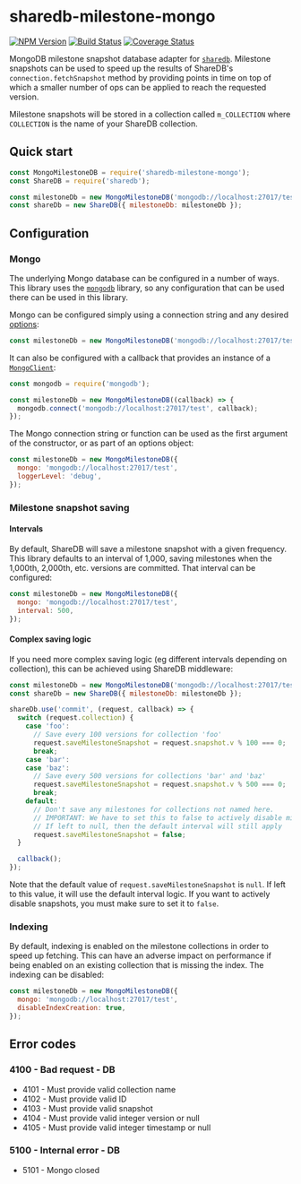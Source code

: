 # sharedb-milestone-mongo

[![NPM Version](https://img.shields.io/npm/v/sharedb-milestone-mongo.svg)](https://npmjs.org/package/sharedb-milestone-mongo)
[![Build Status](https://travis-ci.org/share/sharedb-milestone-mongo.svg?branch=master)](https://travis-ci.org/share/sharedb-milestone-mongo.svg?branch=master)
[![Coverage Status](https://coveralls.io/repos/github/share/sharedb-milestone-mongo/badge.svg?branch=master)](https://coveralls.io/github/share/sharedb-milestone-mongo?branch=master)

MongoDB milestone snapshot database adapter for [`sharedb`][1]. Milestone snapshots can be used to speed up the results
of ShareDB's `connection.fetchSnapshot` method by providing points in time on top of which a smaller number of ops can
be applied to reach the requested version.

Milestone snapshots will be stored in a collection called `m_COLLECTION` where `COLLECTION` is the name of your ShareDB
collection.

## Quick start

```javascript
const MongoMilestoneDB = require('sharedb-milestone-mongo');
const ShareDB = require('sharedb');

const milestoneDb = new MongoMilestoneDB('mongodb://localhost:27017/test');
const shareDb = new ShareDB({ milestoneDb: milestoneDb });
```

## Configuration

### Mongo

The underlying Mongo database can be configured in a number of ways. This library uses the [`mongodb`][2]
library, so any configuration that can be used there can be used in this library.

Mongo can be configured simply using a connection string and any desired [options][3]:

```javascript
const milestoneDb = new MongoMilestoneDB('mongodb://localhost:27017/test', { loggerLevel: 'debug' });
```

It can also be configured with a callback that provides an instance of a [`MongoClient`][4]:

```javascript
const mongodb = require('mongodb');

const milestoneDb = new MongoMilestoneDB((callback) => {
  mongodb.connect('mongodb://localhost:27017/test', callback);
});
```

The Mongo connection string or function can be used as the first argument of the constructor, or as part of an options
object:

```javascript
const milestoneDb = new MongoMilestoneDB({
  mongo: 'mongodb://localhost:27017/test',
  loggerLevel: 'debug',
});
```

### Milestone snapshot saving

#### Intervals

By default, ShareDB will save a milestone snapshot with a given frequency. This library defaults to an interval of
1,000, saving milestones when the 1,000th, 2,000th, etc. versions are committed. That interval can be configured:

```javascript
const milestoneDb = new MongoMilestoneDB({
  mongo: 'mongodb://localhost:27017/test',
  interval: 500,
});
```

#### Complex saving logic

If you need more complex saving logic (eg different intervals depending on collection), this can be achieved using
ShareDB middleware:

```javascript
const milestoneDb = new MongoMilestoneDB('mongodb://localhost:27017/test');
const shareDb = new ShareDB({ milestoneDb: milestoneDb });

shareDb.use('commit', (request, callback) => {
  switch (request.collection) {
    case 'foo':
      // Save every 100 versions for collection 'foo'
      request.saveMilestoneSnapshot = request.snapshot.v % 100 === 0;
      break;
    case 'bar':
    case 'baz':
      // Save every 500 versions for collections 'bar' and 'baz'
      request.saveMilestoneSnapshot = request.snapshot.v % 500 === 0;
      break;
    default:
      // Don't save any milestones for collections not named here.
      // IMPORTANT: We have to set this to false to actively disable milestones
      // If left to null, then the default interval will still apply
      request.saveMilestoneSnapshot = false;
  }

  callback();
});
```

Note that the default value of `request.saveMilestoneSnapshot` is `null`. If left to this value, it will use the default
interval logic. If you want to actively disable snapshots, you must make sure to set it to `false`.

### Indexing

By default, indexing is enabled on the milestone collections in order to speed up fetching. This can have an adverse
impact on performance if being enabled on an existing collection that is missing the index. The indexing can be
disabled:

```javascript
const milestoneDb = new MongoMilestoneDB({
  mongo: 'mongodb://localhost:27017/test',
  disableIndexCreation: true,
});
```

## Error codes

### 4100 - Bad request - DB

* 4101 - Must provide valid collection name
* 4102 - Must provide valid ID
* 4103 - Must provide valid snapshot
* 4104 - Must provide valid integer version or null
* 4105 - Must provide valid integer timestamp or null

### 5100 - Internal error - DB

* 5101 - Mongo closed


[1]: https://github.com/share/sharedb
[2]: https://mongodb.github.io/node-mongodb-native/
[3]: https://mongodb.github.io/node-mongodb-native/3.6/api/MongoClient.html#.connect
[4]: https://mongodb.github.io/node-mongodb-native/3.6/api/MongoClient.html

